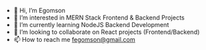 - 👋 Hi, I’m Egomson
- 👀 I’m interested in MERN Stack Frontend & Backend Projects
- 🌱 I’m currently learning NodeJS Backend Development
- 💞️ I’m looking to collaborate on React projects (Frontend/Backend)
- 📫 How to reach me fegomson@gmail.com

<!---
femmor/femmor is a ✨ special ✨ repository because its `README.md` (this file) appears on your GitHub profile.
You can click the Preview link to take a look at your changes.
--->
